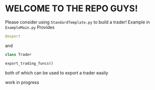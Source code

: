# WELCOME TO THE REPO GUYS!

Please consider using `StandardTemplate.py` to build a trader!
Example in `ExampleMain.py`
Provides

```py
@export
```

and 
```py
class Trader

export_trading_funcs()

```

both of which can be used to export a trader easily

work in progress
